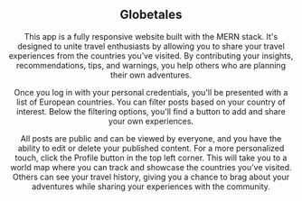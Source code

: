 <h2 align="center">Globetales</h2>

<div align="center">
    <p>This app is a fully responsive website built with the MERN stack. It's designed to unite travel enthusiasts by allowing you to
    share your travel experiences from the countries you’ve visited. By
    contributing your insights, recommendations, tips, and warnings, you
    help others who are planning their own adventures.</p>
    <p>Once you log in with your personal credentials, you'll be presented with a list of European countries. You can filter posts based on your country of interest. Below the filtering options, you'll find a button to add and share your own experiences.</p>
    <p>All posts are public and can be
    viewed by everyone, and you have the ability to edit or delete your
    published content. For a more personalized touch, click the Profile
    button in the top left corner. This will take you to a world map
    where you can track and showcase the countries you’ve visited.
    Others can see your travel history, giving you a chance to brag
    about your adventures while sharing your experiences with the
    community.</p>
</div>

